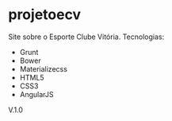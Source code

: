 # projetoecv
Site sobre o Esporte Clube Vitória.
Tecnologias:
 - Grunt
 - Bower
 - Materializecss
 - HTML5
 - CSS3
 - AngularJS
 
 V.1.0
